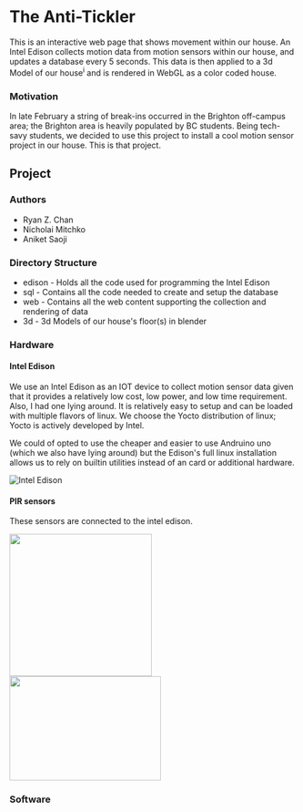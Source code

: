 # The  Anti-Tickler

This is an interactive web page that shows movement within our house. An Intel Edison collects motion data from motion sensors within our house, and updates a database every 5 seconds.
This data is then applied to a 3d Model of our house<sup>i</sup> and is rendered in WebGL as a color coded house.  

### Motivation

In late February a string of break-ins occurred in the Brighton off-campus area; the Brighton area is heavily populated by BC students. Being tech-savy students, we decided to use this project to install a cool motion sensor project in our house. This is that project.

## Project



### Authors

* Ryan Z. Chan
* Nicholai Mitchko
* Aniket Saoji

### Directory Structure

* edison - Holds all the code used for programming the Intel Edison
* sql - Contains all the code needed to create and setup the database
* web - Contains all the web content supporting the collection and rendering of data
* 3d  - 3d Models of our house's floor(s) in blender

### Hardware

#### Intel Edison

We use an Intel Edison as an IOT device to collect motion sensor data given that it provides a relatively low cost, low power, and low time requirement. Also, I had one lying around. It is relatively easy to setup and can be loaded with multiple flavors of linux. We choose the Yocto distribution of linux; Yocto is actively developed by Intel.

We could of opted to use the cheaper and easier to use Andruino uno (which we also have lying around) but the Edison's full linux installation allows us to rely on builtin utilities instead of an card or additional hardware.

![Intel Edison](https://software.intel.com/sites/default/files/managed/b6/0c/iot_TEMP_edisonboard.png)

#### PIR sensors

These sensors are connected to the intel edison.

<img src="http://img.dxcdn.com/productimages/sku_241158_3.jpg" width="250" height="250" /> <img src="http://robu.in/wp-content/uploads/2016/02/hc-sr501-labelled-alt.png" width="266" height="183" />

### Software

